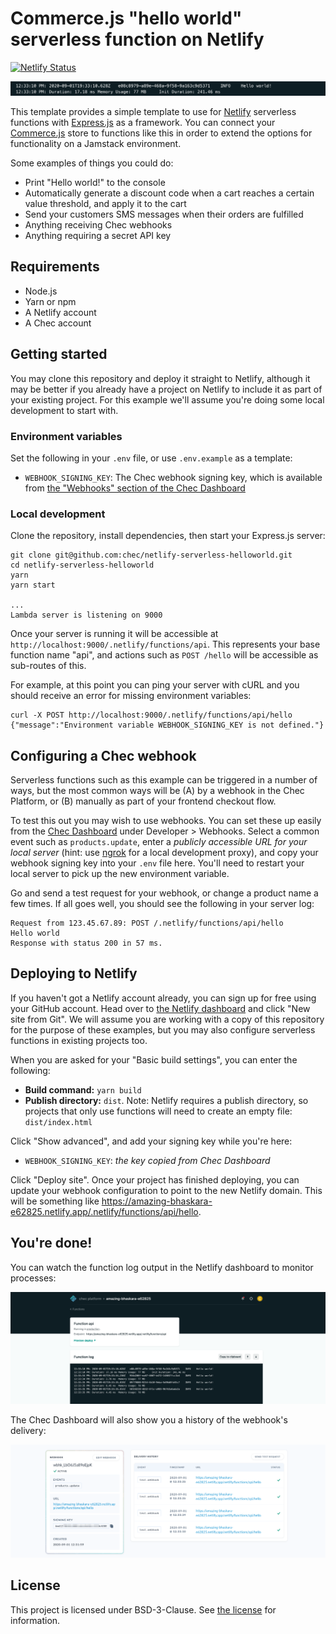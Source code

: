 # Commerce.js "hello world" serverless function on Netlify

[![Netlify Status](https://api.netlify.com/api/v1/badges/c18cd23a-8be6-4368-8bf2-5988de6a4e9f/deploy-status)](https://app.netlify.com/sites/amazing-bhaskara-e62825/deploys)

![Hello world](_images/hello-world.png)

This template provides a simple template to use for [Netlify](https://www.netlify.com/) serverless functions with
[Express.js](https://expressjs.com/) as a framework. You can connect your [Commerce.js](https://commercejs.com)
store to functions like this in order to extend the options for functionality on a Jamstack environment.

Some examples of things you could do:

* Print "Hello world!" to the console
* Automatically generate a discount code when a cart reaches a certain value threshold, and apply it to the cart
* Send your customers SMS messages when their orders are fulfilled
* Anything receiving Chec webhooks
* Anything requiring a secret API key

## Requirements

* Node.js
* Yarn or npm
* A Netlify account
* A Chec account

## Getting started

You may clone this repository and deploy it straight to Netlify, although it may be better if you already have a
project on Netlify to include it as part of your existing project. For this example we'll assume you're doing some
local development to start with.

### Environment variables

Set the following in your `.env` file, or use `.env.example` as a template:

* `WEBHOOK_SIGNING_KEY`: The Chec webhook signing key, which is available from
  [the "Webhooks" section of the Chec Dashboard](https://dashboard.chec.io/settings/webhooks)

### Local development

Clone the repository, install dependencies, then start your Express.js server:

```
git clone git@github.com:chec/netlify-serverless-helloworld.git
cd netlify-serverless-helloworld
yarn
yarn start

...
Lambda server is listening on 9000
```

Once your server is running it will be accessible at `http://localhost:9000/.netlify/functions/api`. This represents
your base function name "api", and actions such as `POST /hello` will be accessible as sub-routes of this.

For example, at this point you can ping your server with cURL and you should receive an error for missing
environment variables:

```
curl -X POST http://localhost:9000/.netlify/functions/api/hello
{"message":"Environment variable WEBHOOK_SIGNING_KEY is not defined."}
```

## Configuring a Chec webhook

Serverless functions such as this example can be triggered in a number of ways, but the most common ways will be
(A) by a webhook in the Chec Platform, or (B) manually as part of your frontend checkout flow.

To test this out you may wish to use webhooks. You can set these up easily from the
[Chec Dashboard](https://dashboard.chec.io/settings/webhooks) under Developer > Webhooks. Select a common event such
as `products.update`, enter a _publicly accessible URL for your local server_ (hint: use [ngrok](https://ngrok.com) for
a local development proxy), and copy your webhook signing key into your `.env` file here. You'll need to restart your
local server to pick up the new environment variable.

Go and send a test request for your webhook, or change a product name a few times. If all goes well, you should see
the following in your server log:

```
Request from 123.45.67.89: POST /.netlify/functions/api/hello
Hello world
Response with status 200 in 57 ms.
```

## Deploying to Netlify

If you haven't got a Netlify account already, you can sign up for free using your GitHub account. Head over to
[the Netlify dashboard](https://app.netlify.com/) and click "New site from Git". We will assume you are working with
a copy of this repository for the purpose of these examples, but you may also configure serverless functions in
existing projects too.

When you are asked for your "Basic build settings", you can enter the following:

* **Build command:** `yarn build`
* **Publish directory:** `dist`. Note: Netlify requires a publish directory, so projects that only use functions will
  need to create an empty file: `dist/index.html`

Click "Show advanced", and add your signing key while you're here:

* `WEBHOOK_SIGNING_KEY`: _the key copied from Chec Dashboard_

Click "Deploy site". Once your project has finished deploying, you can update your webhook configuration to point
to the new Netlify domain. This will be something like https://amazing-bhaskara-e62825.netlify.app/.netlify/functions/api/hello.

## You're done!

You can watch the function log output in the Netlify dashboard to monitor processes:

![Netlify logs](_images/netlify-logs.png)

The Chec Dashboard will also show you a history of the webhook's delivery:

![Chec webhooks history](_images/chec-webhooks.png)

## License

This project is licensed under BSD-3-Clause. See [the license](LICENSE.md) for information.
